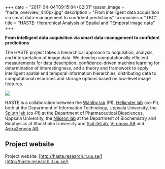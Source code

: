 +++
date = "2017-04-04T09:15:04+02:01"
teaser_image = "haste_overview_440px.jpg"
description = "From intelligent data acquisition via smart data-management to confident predictions"
taxonomies = "TBC"
title = "HASTE: Hierarchical Analysis of Spatial and TEmporal image data"
+++

**From intelligent data acquisition via smart data-management to confident predictions**

The HASTE project takes a hierarchical approach to acquisition, analysis, and interpretation of image data. We develop computationally efficient measurements for data description, confidence-driven machine learning for determination of interestingness, and a theory and framework to apply intelligent spatial and temporal information hierarchies, distributing data to computational resources and storage options based on low-level image features.

![](http://haste.research.it.uu.se/wp-content/uploads/2017/03/HATSID.jpg)

HASTE is a collaboration between the [Wählby lab](http://www.cb.uu.se/~carolina/) (PI),  [Hellander lab](http://hellanderlab.research.it.uu.se/) (co-PI), both at the Department of Information Technology, Uppsala University, the [Spjuth lab](https://pharmb.io) (co-PI) at the Department of Pharmaceutical Biosciences, Uppsala University, the [Nilsson lab](https://www.scilifelab.se/researchers/mats-nilsson/) at the Department of Biochemistry and Biophysics at Stockholm University and [SciLifeLab](https://www.scilifelab.se/), [Vironova AB](http://www.vironova.com/) and [AstraZeneca AB](https://www.astrazeneca.se/).

## Project website

Project website: [http://haste.research.it.uu.se/](http://haste.research.it.uu.se/)



